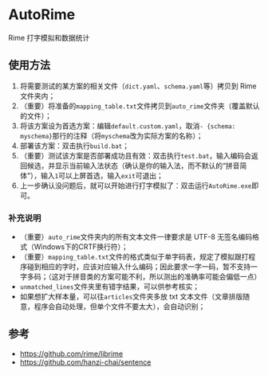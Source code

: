 # AutoRime
Rime 打字模拟和数据统计

## 使用方法

1. 将需要测试的某方案的相关文件（`dict.yaml`、`schema.yaml`等）拷贝到 Rime 文件夹内；
2. （重要）将准备的`mapping_table.txt`文件拷贝到`auto_rime`文件夹（覆盖默认的文件）；
3. 将该方案设为首选方案：编辑`default.custom.yaml`，取消`- {schema: myschema}`那行的注释（将`myschema`改为实际方案的名称）；
4. 部署该方案：双击执行`build.bat`；
5. （重要）测试该方案是否部署成功且有效：双击执行`test.bat`，输入编码会返回候选，并显示当前输入法状态（确认是你的输入法，而不默认的“拼音简体”），输入`1`可以上屏首选，输入`exit`可退出；
6. 上一步确认没问题后，就可以开始进行打字模拟了：双击运行`AutoRime.exe`即可。

### 补充说明

+ （重要）`auto_rime`文件夹内的所有文本文件一律要求是 UTF-8 无签名编码格式（Windows下的CRTF换行符）；
+ （重要）`mapping_table.txt`文件的格式类似于单字码表，规定了模拟跟打程序碰到相应的字时，应该对应输入什么编码；因此要求一字一码，暂不支持一字多码；（这对于拼音类的方案可能不利，所以测出的准确率可能会偏低一点）
+ `unmatched_lines`文件夹里有错字结果，可以供参考核实；
+ 如果想扩大样本量，可以往`articles`文件夹多放 txt 文本文件（文章排版随意，程序会自动处理，但单个文件不要太大），会自动识别；

## 参考

+ https://github.com/rime/librime
+ https://github.com/hanzi-chai/sentence
